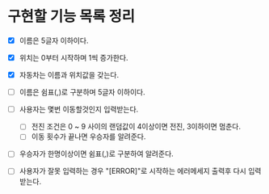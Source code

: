 # 구현할 기능 목록 정리
- [x] 이름은 5글자 이하이다.
- [x] 위치는 0부터 시작하며 1씩 증가한다.
- [x] 자동차는 이름과 위치값을 갖는다.

- [ ] 이름은 쉼표(,)로 구분하며 5글자 이하이다.
- [ ] 사용자는 몇번 이동할것인지 입력받는다.
  - [ ] 전진 조건은 0 ~ 9 사이의 랜덤값이 4이상이면 전진, 3이하이면 멈춘다.
  - [ ] 이동 횟수가 끝나면 우승자를 알려준다.
- [ ] 우승자가 한명이상이면 쉼표(,)로 구분하여 알려준다.
- [ ] 사용자가 잘못 입력하는 경우 "[ERROR]"로 시작하는 에러메세지 출력후 다시 입력받는다.

